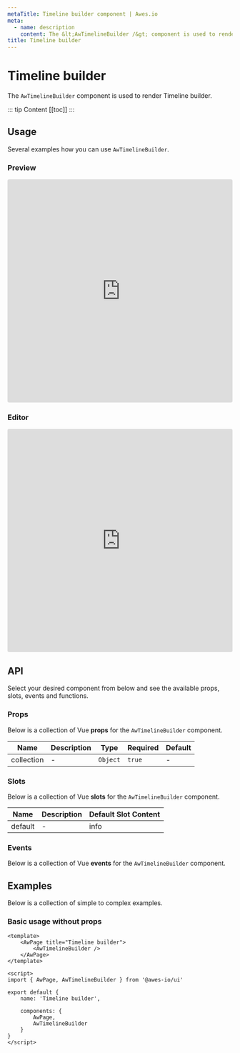 ```yaml
---
metaTitle: Timeline builder сomponent | Awes.io
meta:
  - name: description
    content: The &lt;AwTimelineBuilder /&gt; component is used to render Timeline builder - UI Vue component for Awes.io.
title: Timeline builder
---
```

# Timeline builder

The `AwTimelineBuilder` component is used to render Timeline builder.

::: tip Content
[[toc]]
:::

## Usage
Several examples how you can use `AwTimelineBuilder`.

### Preview
<iframe
     src='https://codesandbox.io/embed/github/awes-io/client/tree/master/examples/basic-ui?autoresize=1&fontsize=14&hidenavigation=1&initialpath=%2Faw-timeline-builder&module=%2Fpages%2Faw-timeline-builder.vue&theme=dark&view=preview'
     style='width:100%; height:500px; border:0; border-radius: 4px; overflow:hidden;'
     title='basic-ui'
     allow='geolocation; microphone; camera; midi; vr; accelerometer; gyroscope; payment; ambient-light-sensor; encrypted-media; usb'
     sandbox='allow-modals allow-forms allow-popups allow-scripts allow-same-origin'
   ></iframe>

### Editor
<iframe
     src='https://codesandbox.io/embed/github/awes-io/client/tree/master/examples/basic-ui?autoresize=1&fontsize=14&hidenavigation=1&initialpath=%2Faw-timeline-builder&module=%2Fpages%2Faw-timeline-builder.vue&theme=dark&view=editor'
     style='width:100%; height:500px; border:0; border-radius: 4px; overflow:hidden;'
     title='basic-ui'
     allow='geolocation; microphone; camera; midi; vr; accelerometer; gyroscope; payment; ambient-light-sensor; encrypted-media; usb'
     sandbox='allow-modals allow-forms allow-popups allow-scripts allow-same-origin'
   ></iframe>

## API
Select your desired component from below and see the available props, slots, events and functions.

### Props
Below is a collection of Vue **props** for the `AwTimelineBuilder` component.
<!-- @vuese:AwTimelineBuilder:props:start -->
|Name|Description|Type|Required|Default|
|---|---|---|---|---|
|collection|-|`Object`|`true`|-|

<!-- @vuese:AwTimelineBuilder:props:end -->

### Slots
Below is a collection of Vue **slots** for the `AwTimelineBuilder` component.
<!-- @vuese:AwTimelineBuilder:slots:start -->
|Name|Description|Default Slot Content|
|---|---|---|
|default|-|info|

<!-- @vuese:AwTimelineBuilder:slots:end -->


### Events
Below is a collection of Vue **events** for the `AwTimelineBuilder` component.
<!-- @vuese:AwTimelineBuilder:events:start -->

<!-- @vuese:AwTimelineBuilder:events:end -->
## Examples
Below is a collection of simple to complex examples.

### Basic usage without props
```vue
<template>
    <AwPage title="Timeline builder">
        <AwTimelineBuilder />
    </AwPage>
</template>

<script>
import { AwPage, AwTimelineBuilder } from '@awes-io/ui'

export default {
    name: 'Timeline builder',

    components: {
        AwPage,
        AwTimelineBuilder
    }
}
</script>

```

